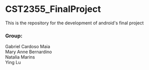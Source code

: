 # CST2355_FinalProject
This is the repository for the development of android's final project 

### Group:
Gabriel Cardoso Maia<br>
Mary Anne Bernardino<br>
Natalia Marins<br>
Ying Lu
